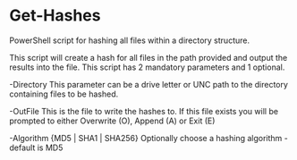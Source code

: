 # Get-Hashes
PowerShell script for hashing all files within a directory structure.

This script will create a hash for all files in the path provided and output the results into the file. This script has 2 mandatory parameters and 1 optional.

-Directory <path>
  This parameter can be a drive letter or UNC path to the directory containing files to be hashed.

-OutFile <path>
  This is the file to write the hashes to. If this file exists you will be prompted to either Overwrite (O), Append (A) or Exit (E)

-Algorithm {MD5 | SHA1 | SHA256}
  Optionally choose a hashing algorithm - default is MD5
